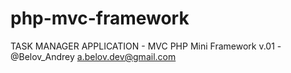 # php-mvc-framework
TASK MANAGER APPLICATION - MVC PHP Mini Framework v.01 - @Belov_Andrey a.belov.dev@gmail.com 
